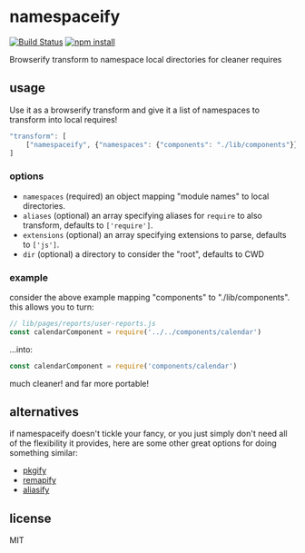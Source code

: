 # namespaceify

[![Build Status](http://img.shields.io/travis/jarofghosts/namespaceify.svg?style=flat)](https://travis-ci.org/jarofghosts/namespaceify)
[![npm install](http://img.shields.io/npm/dm/namespaceify.svg?style=flat)](https://www.npmjs.org/package/namespaceify)

Browserify transform to namespace local directories for cleaner requires

## usage

Use it as a browserify transform and give it a list of namespaces to transform
into local requires!

```js
"transform": [
    ["namespaceify", {"namespaces": {"components": "./lib/components"}}]
]
```

### options

* `namespaces` (required) an object mapping "module names" to local directories.
* `aliases` (optional) an array specifying aliases for `require` to also
  transform, defaults to `['require']`.
* `extensions` (optional) an array specifying extensions to parse, defaults to
  `['js']`.
* `dir` (optional) a directory to consider the "root", defaults to CWD

### example

consider the above example mapping "components" to "./lib/components". this
allows you to turn:

```js
// lib/pages/reports/user-reports.js
const calendarComponent = require('../../components/calendar')
```

...into:

```js
const calendarComponent = require('components/calendar')
```

much cleaner! and far more portable!

## alternatives

if namespaceify doesn't tickle your fancy, or you just simply don't need all of
the flexibility it provides, here are some other great options for doing
something similar:

* [pkgify](http://npm.im/pkgify)
* [remapify](http://npm.im/remapify)
* [aliasify](http://npm.im/aliasify)

## license

MIT
